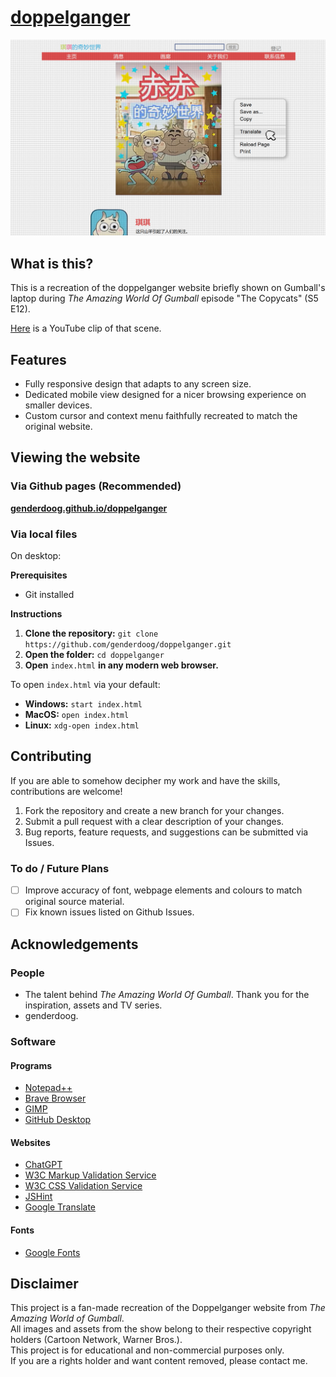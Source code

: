 # [doppelganger](https://github.com/genderdoog/doppelganger)

![Website Screenshot](./assets/readme.md/screenshot1.png)

## What is this?
This is a recreation of the doppelganger website briefly shown on Gumball's laptop during *The Amazing World Of Gumball* episode "The Copycats" (S5 E12).

[Here](https://www.youtube.com/watch?v=uLxBYzEjeZA&t=13s) is a YouTube clip of that scene. 

## Features
- Fully responsive design that adapts to any screen size.
- Dedicated mobile view designed for a nicer browsing experience on smaller devices.
- Custom cursor and context menu faithfully recreated to match the original website.

## Viewing the website

### Via Github pages (Recommended)
**[genderdoog.github.io/doppelganger](https://genderdoog.github.io/doppelganger/)**

### Via local files
On desktop:

**Prerequisites**
- Git installed

**Instructions**
1. **Clone the repository:** `git clone https://github.com/genderdoog/doppelganger.git`
2. **Open the folder:** `cd doppelganger`
3. **Open** `index.html` **in any modern web browser.**

To open `index.html` via your default:

- **Windows:** `start index.html`
- **MacOS:** `open index.html`
- **Linux:** `xdg-open index.html`

## Contributing
If you are able to somehow decipher my work and have the skills, contributions are welcome!

1. Fork the repository and create a new branch for your changes.
2. Submit a pull request with a clear description of your changes.
3. Bug reports, feature requests, and suggestions can be submitted via Issues.

### To do / Future Plans
- [ ] Improve accuracy of font, webpage elements and colours to match original source material.
- [ ] Fix known issues listed on Github Issues.

## Acknowledgements

### People
- The talent behind *The Amazing World Of Gumball*. Thank you for the inspiration, assets and TV series. 
- genderdoog.

### Software

#### Programs
- [Notepad++](https://notepad-plus-plus.org/)
- [Brave Browser](https://brave.com/)
- [GIMP](https://www.gimp.org/)
- [GitHub Desktop](https://github.com/apps/desktop)

#### Websites
- [ChatGPT](https://chatgpt.com/)
- [W3C Markup Validation Service](https://validator.w3.org/)
- [W3C CSS Validation Service](https://jigsaw.w3.org/css-validator/)
- [JSHint](https://jshint.com/)
- [Google Translate](https://translate.google.com/)

#### Fonts
- [Google Fonts](https://fonts.google.com/)

## Disclaimer  
This project is a fan-made recreation of the Doppelganger website from *The Amazing World of Gumball*.  
All images and assets from the show belong to their respective copyright holders (Cartoon Network, Warner Bros.).  
This project is for educational and non-commercial purposes only.  
If you are a rights holder and want content removed, please contact me.
